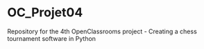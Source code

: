 # OC_Projet04
Repository for the 4th OpenClassrooms project - Creating a chess tournament software in Python

